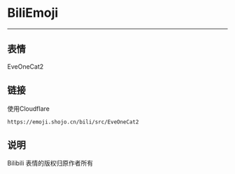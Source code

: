# BiliEmoji
---
## 表情
EveOneCat2
## 链接
使用Cloudflare
```
https://emoji.shojo.cn/bili/src/EveOneCat2
```
## 说明
Bilibili 表情的版权归原作者所有

